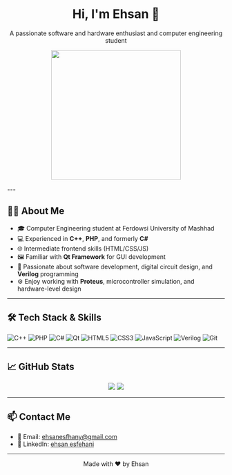 <h1 align="center">Hi, I'm Ehsan 👋</h1>

<p align="center">
  A passionate software and hardware enthusiast and computer engineering student
</p>

<p align="center">
  <img src="https://github.com/user-attachments/assets/b686e208-c0f8-4684-a5bd-d649fa6c8f42" width="300" />
</p>
---

## 👨‍🎓 About Me

- 🎓 Computer Engineering student at Ferdowsi University of Mashhad  
- 💻 Experienced in **C++**, **PHP**, and formerly **C#**
- 🌐 Intermediate frontend skills (HTML/CSS/JS)  
- 🖼️ Familiar with **Qt Framework** for GUI development
- 🔧 Passionate about software development, digital circuit design, and **Verilog** programming
- ⚙️ Enjoy working with **Proteus**, microcontroller simulation, and hardware-level design

---

## 🛠️ Tech Stack & Skills

![C++](https://img.shields.io/badge/C++-00599C?style=for-the-badge&logo=c%2B%2B&logoColor=white)
![PHP](https://img.shields.io/badge/PHP-777BB4?style=for-the-badge&logo=php&logoColor=white)
![C#](https://img.shields.io/badge/C%23-239120?style=for-the-badge&logo=c-sharp&logoColor=white)
![Qt](https://img.shields.io/badge/Qt-41CD52?style=for-the-badge&logo=qt&logoColor=white)
![HTML5](https://img.shields.io/badge/HTML5-E34F26?style=for-the-badge&logo=html5&logoColor=white)
![CSS3](https://img.shields.io/badge/CSS3-1572B6?style=for-the-badge&logo=css3&logoColor=white)
![JavaScript](https://img.shields.io/badge/JavaScript-F7DF1E?style=for-the-badge&logo=javascript&logoColor=black)
![Verilog](https://img.shields.io/badge/Verilog-00B2EE?style=for-the-badge&logo=verilog&logoColor=white)
![Git](https://img.shields.io/badge/Git-F05032?style=for-the-badge&logo=git&logoColor=white)

---

## 📈 GitHub Stats

<p align="center">
  <img src="https://github-readme-stats.vercel.app/api?username=EhsanEsfehani&show_icons=true&theme=radical" />
  <img src="https://github-readme-streak-stats.herokuapp.com/?user=EhsanEsfehani&theme=radical" />
</p>

---

## 📫 Contact Me

- 📧 Email: ehsanesfhany@gmail.com  
- 💼 LinkedIn: [ehsan esfehani](https://www.linkedin.com/in/ehsan-esfehani-067b45340/?trk=flagship3_open_to_hiring_creation_upsell)

---

<p align="center">
  Made with ❤️ by Ehsan
</p>
